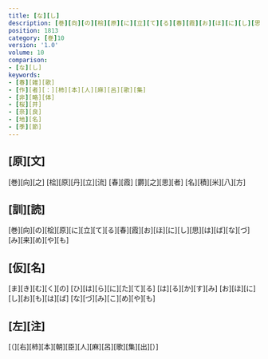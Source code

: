 ```yaml
---
title: [な][し]
description: [巻][向][の][桧][原][に][立][て][る][春][霞][お][ほ][に][し][思][は][ば][な][づ][み][来][め][や][も]
position: 1813
category: [巻]10
version: '1.0'
volume: 10
comparison:
- [な][し]
keywords:
- [春][雑][歌]
- [作][者][：][柿][本][人][麻][呂][歌][集]
- [非][略][体]
- [桜][井]
- [奈][良]
- [地][名]
- [季][節]
---
```


## [原][文]

[巻][向][之] [桧][原][丹][立][流] [春][霞] [欝][之][思][者] [名][積][米][八][方]

## [訓][読]

[巻][向][の][桧][原][に][立][て][る][春][霞][お][ほ][に][し][思][は][ば][な][づ][み][来][め][や][も]

## [仮][名]

[ま][き][む][く][の] [ひ][は][ら][に][た][て][る] [は][る][か][す][み] [お][ほ][に][し][お][も][は][ば] [な][づ][み][こ][め][や][も]

## [左][注]

[（][右][柿][本][朝][臣][人][麻][呂][歌][集][出][）]
